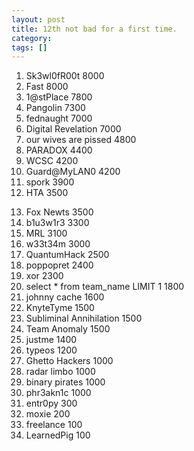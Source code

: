 ```yaml
---
layout: post
title: 12th not bad for a first time.
category: 
tags: []
---
```



1) Sk3wl0fR00t 8000
2) Fast 8000
3) 1@stPlace 7800
4) Pangolin 7300
5) fednaught 7000
6) Digital Revelation 7000
7) our wives are pissed 4800
8) PARADOX 4400
9) WCSC 4200
10) Guard@MyLAN0 4200
11) spork 3900
12) HTA 3500
<!--more-->
13) Fox Newts 3500
14) b1u3w1r3 3300
15) MRL 3100
16) w33t34m 3000
17) QuantumHack 2500
18) poppopret 2400
19) xor 2300
20) select * from team_name LIMIT 1 1800
21) johnny cache 1600
22) KnyteTyme 1500
23) Subliminal Annihilation 1500
24) Team Anomaly 1500
25) justme 1400
26) typeos 1200
27) Ghetto Hackers 1000
28) radar limbo 1000
29) binary pirates 1000
30) phr3akn1c 1000
31) entr0py 300
32) moxie 200
33) freelance 100
34) LearnedPig 100
